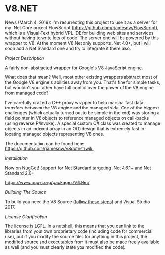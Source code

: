 V8.NET
======

News (March 4, 2019): I'm resurrecting this project to use it as a server for my .Net Core project FlowScript (https://github.com/rjamesnw/FlowScript), which is a Visual-Text hybrid VPL IDE for building web sites and services without having to write lots of code. The server end will be powered by this wrapper to V8.  At the moment V8.Net only supports .Net 4.0+, but I will soon add a Net Standard one and try to integrate it there also.

*Project Description*

A fairly non-abstracted wrapper for Google's V8 JavaScript engine.

What does that mean? Well, most other existing wrappers abstract most of the Google V8 engine's abilities away from you.  That's fine for simple tasks, but wouldn't you rather have full control over the power of the V8 engine from managed code?

I've carefully crafted a C++ proxy wrapper to help marshal fast data transfers between the V8 engine and the managed side.  One of the biggest challenges (which actually turned out to be simple in the end) was storing a field pointer in V8 objects to reference managed objects on call-backs (using reverse P/Invoke).  A special custom C# class was created to manage objects in an indexed array in an O(1) design that is extremely fast in locating managed objects representing V8 ones.

The documentation can be found here: https://github.com/rjamesnw/v8dotnet/wiki

*Installation*

Now on NugGet! Support for Net Standard targeting .Net 4.6.1+ and Net Standard 2.0+

https://www.nuget.org/packages/V8.Net/

*Building The Source*

To build you need the V8 Source ([follow these steps](https://github.com/rjamesnw/v8dotnet/tree/master/Source/V8.NET-Proxy/V8)) and Visual Studio 2017.

*License Clarification*

The license is LGPL.  In a nutshell, this means that you can link to the libraries from your own proprietary code (including code for commercial use), but if you modify the source files for anything in this project, the modified source and executables from it must also be made freely available as well (and you must clearly state you modified the code).
